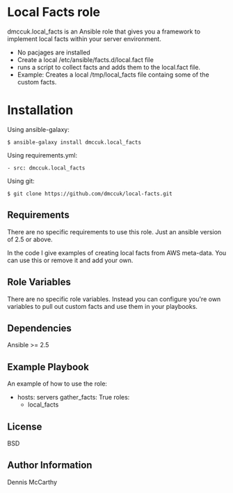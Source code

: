 Local Facts role
=========

dmccuk.local_facts is an Ansible role that gives you a framework to implement local facts within your server environment.
 * No pacjages are installed
 * Create a local /etc/ansible/facts.d/local.fact file
 * runs a script to collect facts and adds them to the local.fact file.
 * Example: Creates a local /tmp/local_facts file containg some of the custom facts.

Installation
===========

Using ansible-galaxy:
````
$ ansible-galaxy install dmccuk.local_facts
````

Using requirements.yml:
```
- src: dmccuk.local_facts
````

Using git:
````
$ git clone https://github.com/dmccuk/local-facts.git
````

Requirements
------------

There are no specific requirements to use this role. Just an ansible version of 2.5 or above.

In the code I give examples of creating local facts from AWS meta-data. You can use this or remove it and add your own.

Role Variables
--------------

There are no specific role variables. Instead you can configure you're own variables to pull out custom facts and use them in your playbooks.

Dependencies
------------

Ansible >= 2.5

Example Playbook
----------------

An example of how to use the role:

- hosts: servers
  gather_facts: True
  roles:
    - local_facts

License
-------

BSD

Author Information
------------------

Dennis McCarthy
